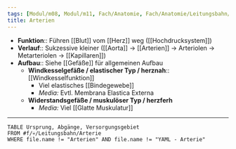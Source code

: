 ```yaml
---
tags: [Modul/m08, Modul/m11, Fach/Anatomie, Fach/Anatomie/Leitungsbahn/Arterie]
title: Arterien
---
```

- **Funktion**:: Führen [[Blut]] vom [[Herz]] weg ([[Hochdrucksystem]])
- **Verlauf**:: Sukzessive kleiner ([[Aorta]] → [[Arterien]] → Arteriolen → Metarteriolen → [[Kapillaren]])
- **Aufbau**:: Siehe [[Gefäße]] für allgemeinen Aufbau
	- **Windkesselgefäße / elastischer Typ / herznah**:: [[Windkesselfunktion]]
	    - Viel elastisches [[Bindegewebe]]
	    - *Media:* Evtl. Membrana Elastica Externa
	- **Widerstandsgefäße / muskulöser Typ / herzferh**
	    - *Media:* Viel [[Glatte Muskulatur]]
---

```dataview
TABLE Ursprung, Abgänge, Versorgungsgebiet
FROM #f/💀/Leitungsbahn/Arterie 
WHERE file.name != "Arterien" AND file.name != "YAML - Arterie"
```